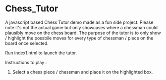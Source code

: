 # Chess_Tutor
A javascript based Chess Tutor demo made as a fun side project.
Please note it's not the actual game but only showcases where a chessman could plausibly move on the chess board. The purpose of the tutor is to only show / highlight the possbile moves for every type of chessman / piece on the board once selected.

Run index1.html to launch the tutor. 

Instructions to play :
1. Select a chess piece / chessman and place it on the highlighted box.
